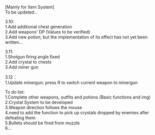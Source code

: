 [Mainly for Item System]  
To be updated...

3.10:  
1.Add additional chest generation  
2.Add weapons' DP (Values to be verified)  
3.Add new potion, but the implementation of its effect has not yet been written...  

3.11:  
1.Shotgun firing angle fixed  
2.Add crystal to chests  
3.Add miner gun  

3.12：  
1.Update minergun: press R to switch current weapon to minergun  

To do list:  
1.Complete other weapons, outfits and potions (Basic functions and img)   
2.Crystal System to be developed  
3.Weapon direction follows the mouse  
4.need to add the function to pick up crystals dropped by enemies after defeating them  
5.Bullets should be fired from muzzle  
6...
